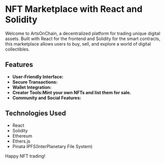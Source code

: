 # NFT Marketplace with React and Solidity

Welcome to ArtsOnChain, a decentralized platform for trading unique digital assets. Built with React for the frontend and Solidity for the smart contracts, this marketplace allows users to buy, sell, and explore a world of digital collectibles.

## Features

- **User-Friendly Interface:**
- **Secure Transactions:**
- **Wallet Integration:**
- **Creator Tools:Mint your own NFTs and list them for sale.**
- **Community and Social Features:**

## Technologies Used

- React
- Solidity
- Ethereum
- Ethers.js
- Pinata IPFS(InterPlanetary File System)

Happy NFT trading!
